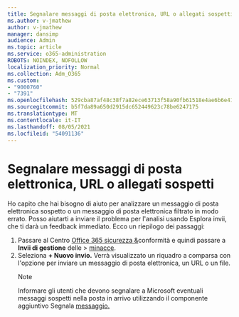 ```yaml
---
title: Segnalare messaggi di posta elettronica, URL o allegati sospetti
ms.author: v-jmathew
author: v-jmathew
manager: dansimp
audience: Admin
ms.topic: article
ms.service: o365-administration
ROBOTS: NOINDEX, NOFOLLOW
localization_priority: Normal
ms.collection: Adm_O365
ms.custom:
- "9000760"
- "7391"
ms.openlocfilehash: 529cba87af48c38f7a82ece63713f58a90fb61518e4ae6b6e41f0b4905dcd5ae
ms.sourcegitcommit: b5f7da89a650d2915dc652449623c78be6247175
ms.translationtype: MT
ms.contentlocale: it-IT
ms.lasthandoff: 08/05/2021
ms.locfileid: "54091136"
---
```

# <a name="report-suspicious-emails-urls-or-attachments"></a>Segnalare messaggi di posta elettronica, URL o allegati sospetti

Ho capito che hai bisogno di aiuto per analizzare un messaggio di posta elettronica sospetto o un messaggio di posta elettronica filtrato in modo errato. Posso aiutarti a inviare il problema per l'analisi usando Esplora invii, che ti darà un feedback immediato. Ecco un riepilogo dei passaggi:

1. Passare al Centro [Office 365 sicurezza &](https://go.microsoft.com/fwlink/p/?linkid=2077143)conformità e quindi passare a **Invii di gestione** delle  >  [minacce](https://go.microsoft.com/fwlink/?linkid=2101521).
2. Seleziona **+ Nuovo invio.** Verrà visualizzato un riquadro a comparsa con l'opzione per inviare un messaggio di posta elettronica, un URL o un file.
    > [!NOTE]
    > Informare gli utenti che devono segnalare a Microsoft eventuali messaggi sospetti nella posta in arrivo utilizzando il componente aggiuntivo Segnala [messaggio.](https://go.microsoft.com/fwlink/?linkid=2092385)

